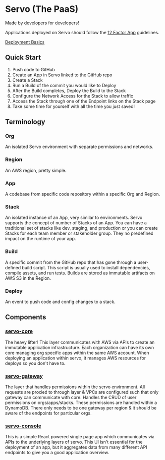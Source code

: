 # Servo (The PaaS)

Made by developers for developers!

Applications deployed on Servo should follow the [12 Factor App](http://12factor.net/) guidelines.

[Deployment Basics](Deploy.md)

## Quick Start
1. Push code to GitHub
2. Create an App in Servo linked to the GitHub repo
3. Create a Stack
4. Run a Build of the commit you would like to Deploy
5. After the Build completes, Deploy the Build to the Stack
6. Configure the Network Access for the Stack to allow traffic
7. Access the Stack through one of the Endpoint links on the Stack page
8. Take some time for yourself with all the time you just saved!


## Terminology
### Org
An isolated Servo environment with separate permissions and networks.

### Region
An AWS region, pretty simple.

### App
A codebase from specific code repository within a specific Org and Region.
### Stack
An isolated instance of an App, very similar to environments. Servo supports the concept of number of Stacks of an App. You can have a traditional set of stacks like dev, staging, and production or you can create Stacks for each team member or stakeholder group. They no predefined impact on the runtime of your app.

### Build
A specific commit from the GitHub repo that has gone through a user-defined build script. This script is usually used to install dependencies, compile assets, and run tests. Builds are stored as immutable artifacts on AWS S3 in the Region.

### Deploy
An event to push code and config changes to a stack.

## Components

### [servo-core](http://github.com/dowjones/servo-core)
The heavy lifter! This layer communicates with AWS via APIs to create an immutable application infrastructure. Each organization can have its own core managing org specific apps within the same AWS account. When deploying an application within servo, it manages AWS resources for deploys so you don't have to.

### [servo-gateway](http://gihub.com/dowjones/servo-gateway)
The layer that handles permissions within the servo environment. All requests are proxied to through layer & VPCs are configured such that only gateway can communicate with core. Handles the CRUD of user permissions on orgs/apps/stacks. These permissions are handled within a DynamoDB. There only needs to be one gateway per region & it should be aware of the endpoints for particular orgs.


### [servo-console](http://github.com/dowjones/servo-console)
This is a simple React powered single page app which communicates via APIs to the underlying layers of servo. This UI isn't essential for the deployment of an app, but it aggregates data from many different API endpoints to give you a good application overview.
